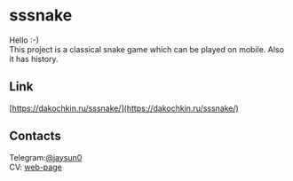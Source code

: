 # sssnake
Hello :-)<br>
This project is a classical snake game which can be played on mobile. Also it has history.

## Link
[https://dakochkin.ru/sssnake/](https://dakochkin.ru/sssnake/)

## Contacts
Telegram:[@jaysun0](https://t.me/jaysun0) <br>
CV: [web-page](https://jaysuno0.github.io/rsschool-cv/)
